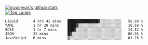 [![mvuljevas's github stats](https://github-readme-stats.vercel.app/api?username=mvuljevas&show_icons=true&theme=dracula)](https://www.mvuljevas.com)
<br>
[![Top Langs](https://github-readme-stats.vercel.app/api/top-langs/?username=mvuljevas&theme=dracula)](https://www.mvuljevas.com)

<!--START_SECTION:waka-->
```text
Liquid       4 hrs 42 mins   ██████████████▓░░░░░░░░░░   58.99 % 
YAML         1 hr 28 mins    ████▓░░░░░░░░░░░░░░░░░░░░   18.60 % 
SCSS         1 hr 7 mins     ███▓░░░░░░░░░░░░░░░░░░░░░   14.12 % 
JSON         33 mins         █▓░░░░░░░░░░░░░░░░░░░░░░░   06.91 % 
JavaScript   6 mins          ▒░░░░░░░░░░░░░░░░░░░░░░░░   01.26 % 
```
<!--END_SECTION:waka-->
